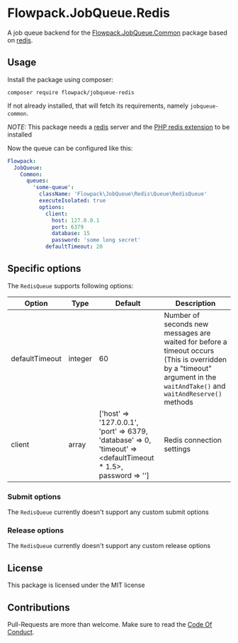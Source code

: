# Flowpack.JobQueue.Redis

A job queue backend for the [Flowpack.JobQueue.Common](https://github.com/Flowpack/jobqueue-common) package based on [redis](http://redis.io/).

## Usage

Install the package using composer:

```
composer require flowpack/jobqueue-redis
```

If not already installed, that will fetch its requirements, namely `jobqueue-common`.

*NOTE:* This package needs a [redis](http://redis.io/) server and the [PHP redis extension](https://github.com/phpredis/phpredis) to be installed

Now the queue can be configured like this:

```yaml
Flowpack:
  JobQueue:
    Common:
      queues:
        'some-queue':
          className: 'Flowpack\JobQueue\Redis\Queue\RedisQueue'
          executeIsolated: true
          options:
            client:
              host: 127.0.0.1
              port: 6379
              database: 15
              password: 'some long secret'
            defaultTimeout: 20
```

## Specific options


The `RedisQueue` supports following options:

| Option         | Type    | Default                                                                                                        | Description                                                                                                                                                             |
|----------------|---------|----------------------------------------------------------------------------------------------------------------|-------------------------------------------------------------------------------------------------------------------------------------------------------------------------|
| defaultTimeout | integer | 60                                                                                                             | Number of seconds new messages are waited for before a timeout occurs (This is overridden by a "timeout" argument in the `waitAndTake()` and `waitAndReserve()` methods |
| client         | array   |  ['host' => '127.0.0.1', 'port' => 6379, 'database' => 0, 'timeout' => <defaultTimeout * 1.5>, password => ''] | Redis connection settings                                                                                                                                               |

### Submit options

The `RedisQueue` currently doesn't support any custom submit options

### Release options

The `RedisQueue` currently doesn't support any custom release options

## License

This package is licensed under the MIT license

## Contributions

Pull-Requests are more than welcome. Make sure to read the [Code Of Conduct](CodeOfConduct.rst).
